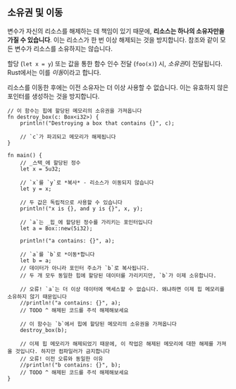 ## 소유권 및 이동

변수가 자신의 리소스를 해제하는 데 책임이 있기 때문에, 
**리소스는 하나의 소유자만을 가질 수 있습니다**. 이는 리소스가 한 번 이상 해제되는 것을 방지합니다. 참조와 같이 모든 변수가 리소스를 소유하지는 않습니다.

할당 (`let x = y`) 또는 값을 통한 함수 인수 전달 (`foo(x)`) 시, 
*소유권*이 전달됩니다. Rust에서는 이를 *이동*이라고 합니다.

리소스를 이동한 후에는 이전 소유자는 더 이상 사용할 수 없습니다. 이는 유효하지 않은 포인터를 생성하는 것을 방지합니다.

```rust,editable
// 이 함수는 힙에 할당된 메모리의 소유권을 가져옵니다
fn destroy_box(c: Box<i32>) {
    println!("Destroying a box that contains {}", c);

    // `c`가 파괴되고 메모리가 해제됩니다
}

fn main() {
    // _스택_에 할당된 정수
    let x = 5u32;

    // `x`를 `y`로 *복사* - 리소스가 이동되지 않습니다
    let y = x;

    // 두 값은 독립적으로 사용할 수 있습니다
    println!("x is {}, and y is {}", x, y);

    // `a`는 _힙_에 할당된 정수를 가리키는 포인터입니다
    let a = Box::new(5i32);

    println!("a contains: {}", a);

    // `a`를 `b`로 *이동*합니다
    let b = a;
    // 데이터가 아니라 포인터 주소가 `b`로 복사됩니다.
    // 두 개 모두 동일한 힙에 할당된 데이터를 가리키지만, `b`가 이제 소유합니다.
    
    // 오류! `a`는 더 이상 데이터에 액세스할 수 없습니다. 왜냐하면 이제 힙 메모리를 소유하지 않기 때문입니다
    //println!("a contains: {}", a);
    // TODO ^ 해제된 코드를 주석 해제해보세요

    // 이 함수는 `b`에서 힙에 할당된 메모리의 소유권을 가져옵니다
    destroy_box(b);

    // 이제 힙 메모리가 해제되었기 때문에, 이 작업은 해제된 메모리에 대한 해제를 가져올 것입니다. 하지만 컴파일러가 금지합니다
    // 오류! 이전 오류와 동일한 이유
    //println!("b contains: {}", b);
    // TODO ^ 해제된 코드를 주석 해제해보세요
}
```

[references]: ../flow_control/match/destructuring/destructure_pointers.md
